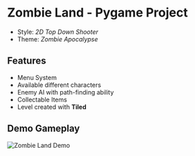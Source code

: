 # Zombie Land - Pygame Project

- Style: _2D Top Down Shooter_
- Theme: _Zombie Apocalypse_

## Features

- Menu System
- Available different characters
- Enemy AI with path-finding ability
- Collectable Items
- Level created with **Tiled**

## Demo Gameplay

![Zombie Land Demo](https://github.com/IndieCoderMM/git-cloud/blob/master/gifs/zshooter_demo.gif?raw=true)
